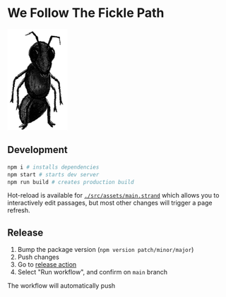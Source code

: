 # We Follow The Fickle Path

![Ant](./src/assets/textures/basicAntIdle/basicAntIdle.1.png)

## Development

```sh
npm i # installs dependencies
npm start # starts dev server
npm run build # creates production build
```

Hot-reload is available for [`./src/assets/main.strand`](./src/assets/main.strand) which allows you to interactively edit passages, but most other changes will trigger a page refresh.

## Release

1. Bump the package version (`npm version patch/minor/major`)
2. Push changes
3. Go to [release action](https://github.com/SweetheartSquad/GameOff2021/actions/workflows/release.ymlhttps://github.com/SweetheartSquad/GameOff2021/actions/workflows/release.yml)
4. Select "Run workflow", and confirm on `main` branch

The workflow will automatically push
